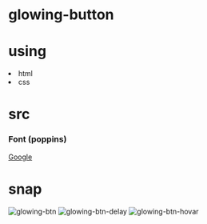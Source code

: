 # glowing-button

# using 
<li>html
<li>css

# src 
 ### Font (poppins)
 <a href='https://fonts.google.com'>Google</a>

# snap 
![glowing-btn](https://user-images.githubusercontent.com/74730415/225932335-8d95aa1c-9ad6-4f5f-bd6c-25fa1cf3beb2.PNG)
![glowing-btn-delay](https://user-images.githubusercontent.com/74730415/225932384-4fca0b1a-d4c8-4c34-8fe6-c8e9d9764831.PNG)
![glowing-btn-hovar](https://user-images.githubusercontent.com/74730415/225932421-954e7ae6-7c15-4d07-bef0-7a5edfe5e65f.PNG)
